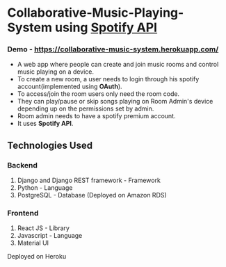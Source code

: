 # Collaborative-Music-Playing-System using [Spotify API](https://developer.spotify.com/documentation/web-api/)

### Demo - https://collaborative-music-system.herokuapp.com/

- A web app where people can create and join music rooms and control music playing on a device.
- To create a new room, a user needs to login through his spotify account(implemented using **OAuth**).
- To access/join the room users only need the room code.
- They can play/pause or skip songs playing on Room Admin's device depending up on the permissions set by admin.
- Room admin needs to have a spotify premium account.
- It uses **Spotify API**.

## Technologies Used

### Backend

1. Django and Django REST framework - Framework
2. Python - Language
3. PostgreSQL - Database (Deployed on Amazon RDS)

### Frontend

1. React JS - Library
2. Javascript - Language
3. Material UI

Deployed on Heroku
